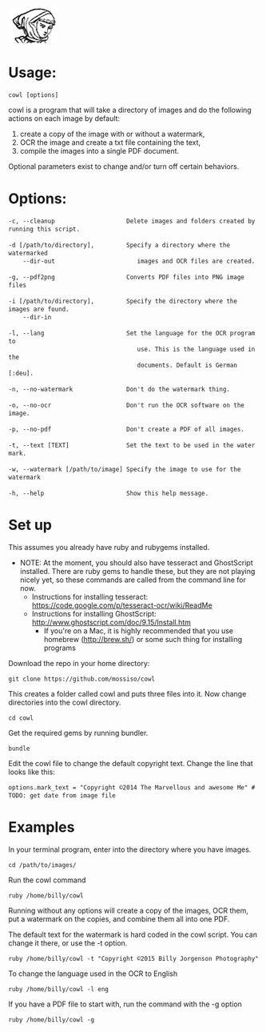 ![cowl image](cowl.png?raw=true
"http://www.gutenberg.org/files/42824/42824-h/42824-h.htm#Page_39")
# Usage: 

    cowl [options]

cowl is a program that will take a directory of images
and do the following actions on each image by default: 
1. create a copy of the image with or without a watermark, 
2. OCR the image and create a txt file containing the text, 
3. compile the images into a single PDF document.

Optional parameters exist to change and/or turn off certain behaviors.

# Options:

    -c, --cleanup                    Delete images and folders created by running this script.

    -d [/path/to/directory],         Specify a directory where the watermarked
        --dir-out                       images and OCR files are created. 

    -g, --pdf2png                    Converts PDF files into PNG image files

    -i [/path/to/directory],         Specify the directory where the images are found.
        --dir-in

    -l, --lang                       Set the language for the OCR program to
                                        use. This is the language used in the
                                        documents. Default is German [:deu].

    -n, --no-watermark               Don't do the watermark thing.

    -o, --no-ocr                     Don't run the OCR software on the image.

    -p, --no-pdf                     Don't create a PDF of all images.

    -t, --text [TEXT]                Set the text to be used in the water mark.

    -w, --watermark [/path/to/image] Specify the image to use for the watermark

    -h, --help                       Show this help message.


# Set up

This assumes you already have ruby and rubygems installed.

- NOTE: At the moment, you should also have tesseract and GhostScript
  installed. There are ruby gems to handle these, but they are not playing
  nicely yet, so these commands are called from the command line for now.
  - Instructions for installing tesseract:
    https://code.google.com/p/tesseract-ocr/wiki/ReadMe
  - Instructions for installing GhostScript: http://www.ghostscript.com/doc/9.15/Install.htm
    - If you're on a Mac, it is highly recommended that you use homebrew
      (http://brew.sh/) or some such thing for installing programs

Download the repo in your home directory:

    git clone https://github.com/mossiso/cowl

This creates a folder called cowl and puts three files into it. Now change directories into the cowl directory.

    cd cowl

Get the required gems by running bundler.

    bundle

Edit the cowl file to change the default copyright text. Change the line that looks like this:

    options.mark_text = "Copyright ©2014 The Marvellous and awesome Me" # TODO: get date from image file                                                  

# Examples

In your terminal program, enter into the directory where you have images.

    cd /path/to/images/

Run the cowl command

    ruby /home/billy/cowl

Running without any options will create a copy of the images, OCR them, put a
watermark on the copies, and combine them all into one PDF. 

The default text for the watermark is hard coded in the cowl script. You can change it there, or use the -t option.

    ruby /home/billy/cowl -t "Copyright ©2015 Billy Jorgenson Photography"

To change the language used in the OCR to English

    ruby /home/billy/cowl -l eng

If you have a PDF file to start with, run the command with the -g option

    ruby /home/billy/cowl -g
